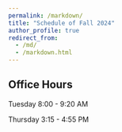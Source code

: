 ```yaml
---
permalink: /markdown/
title: "Schedule of Fall 2024"
author_profile: true
redirect_from: 
  - /md/
  - /markdown.html
---
```


## Office Hours
Tuesday 8:00 - 9:20 AM

Thursday 3:15 - 4:55 PM
